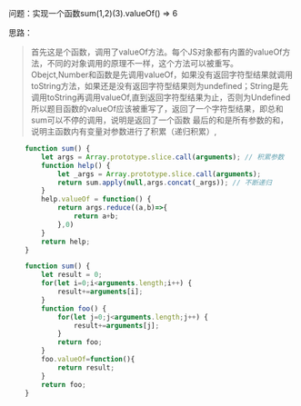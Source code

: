 问题：实现一个函数sum(1,2)(3).valueOf() => 6

思路：
> 首先这是个函数，调用了valueOf方法。每个JS对象都有内置的valueOf方法，不同的对象调用的原理不一样，这个方法可以被重写。Obejct,Number和函数是先调用valueOf，如果没有返回字符型结果就调用toString方法，如果还是没有返回字符型结果则为undefined；String是先调用toString再调用valueOf,直到返回字符型结果为止，否则为Undefined
> 所以题目函数的valueOf应该被重写了，返回了一个字符型结果，即总和
> sum可以不停的调用，说明是返回了一个函数
> 最后的和是所有参数的和，说明主函数内有变量对参数进行了积累（递归积累）,

```js
    function sum() {
        let args = Array.prototype.slice.call(arguments); // 积累参数
        function help() {
            let _args = Array.prototype.slice.call(arguments);
            return sum.apply(null,args.concat(_args)); // 不断递归
        }
        help.valueOf = function() {
            return args.reduce((a,b)=>{
                return a+b;
            },0)
        }
        return help;
    }
```

```js
    function sum() {
        let result = 0;
        for(let i=0;i<arguments.length;i++) {
            result+=arguments[i];
        }
        function foo() {
            for(let j=0;j<arguments.length;j++) {
                result+=arguments[j];
            }
            return foo;
        }
        foo.valueOf=function(){
            return result;
        }
        return foo;
    }
```